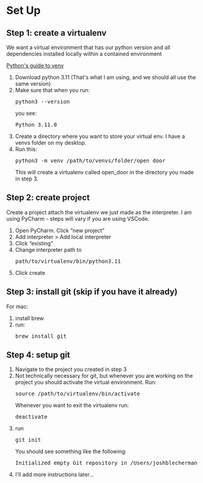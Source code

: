 # Set Up 

## Step 1: create a virtualenv 

We want a virtual environment that has our python version and all dependencies installed locally within a contained environment

<a href="https://docs.python.org/3/library/venv.html">Python's guide to venv</a>
<ol> 
    <li>Download python 3.11 (That's what I am using, and we should all use the same version)</li>
    <li>Make sure that when you run:<pre>python3 --version</pre>
    you see:
    <pre>Python 3.11.0</pre></li>
    <li>Create a directory where you want to store your virtual env. I have a venvs folder on my desktop.</li>
    <li>Run this:<pre>python3 -m venv /path/to/venvs/folder/open_door</pre></li>
    This will create a virtualenv called open_door in the directory you made in step 3.
</ol>

## Step 2: create project 

Create a project attach the virtualenv we just made as the interpreter. I am using PyCharm - steps will vary if you are using VSCode.

<ol>
    <li>Open PyCharm. Click “new project”</li>
    <li>Add interpreter > Add local interpreter</li> 
    <li>Click “existing”</li>
    <li>Change interpreter path to <pre>path/to/virtualenv/bin/python3.11</pre>
</li>
    <li>Click create</li>
</ol>

## Step 3: install git (skip if you have it already)

For mac:
<ol>
    <li>install brew</li> 
    <li>run: <pre>brew install git</pre></li>
</ol>

## Step 4: setup git 
<ol>
    <li>Navigate to the project you created in step 3</li>
    <li>Not technically necessary for git, but whenever you are working on the project you should activate the virtual environment. Run: <pre>source /path/to/virtualenv/bin/activate</pre>
    Whenever you want to exit the virtualenv run: 
    <pre>deactivate</pre>
    </li>
    <li>run <pre>git init</pre> You should see something like the following: 
    <pre>Initialized empty Git repository in /Users/joshblecherman/Desktop/projects/open_door/.git/</pre></li> 
    <li>I'll add more instructions later...</li>
</ol>